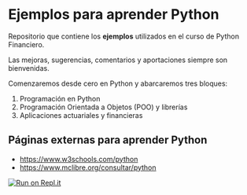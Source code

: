 # Ejemplos para aprender Python

Repositorio que contiene los **ejemplos** utilizados en el curso de Python Financiero.

Las mejoras, sugerencias, comentarios y aportaciones siempre son bienvenidas.

Comenzaremos desde cero en Python y abarcaremos tres bloques:
1. Programación en Python
2. Programación Orientada a Objetos (POO) y librerías
3. Aplicaciones actuariales y financieras

## Páginas externas para aprender Python
- https://www.w3schools.com/python
- https://www.mclibre.org/consultar/python



[![Run on Repl.it](https://repl.it/badge/github/financieras/python_ejemplos)](https://repl.it/github/financieras/python_ejemplos)
